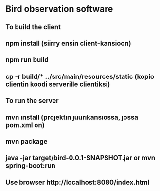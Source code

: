 # Bird observation software

## To build the client

## npm install (siirry ensin client-kansioon)

## npm run build

## cp -r build/\* ../src/main/resources/static (kopio clientin koodi serverille clientiksi)

## To run the server

## mvn install (projektin juurikansiossa, jossa pom.xml on)

## mvn package

## java -jar target/bird-0.0.1-SNAPSHOT.jar or mvn spring-boot:run

## Use browser http://localhost:8080/index.html
